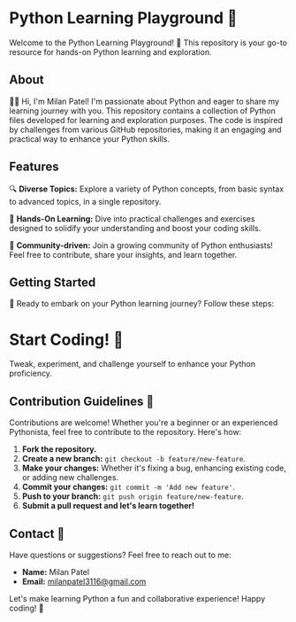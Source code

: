 # Python Learning Playground 🐍

Welcome to the Python Learning Playground! 🚀 This repository is your go-to resource for hands-on Python learning and exploration.

## About

👨‍💻 Hi, I'm Milan Patel! I'm passionate about Python and eager to share my learning journey with you. This repository contains a collection of Python files developed for learning and exploration purposes. The code is inspired by challenges from various GitHub repositories, making it an engaging and practical way to enhance your Python skills.

## Features

🔍 **Diverse Topics:** Explore a variety of Python concepts, from basic syntax to advanced topics, in a single repository.

🚀 **Hands-On Learning:** Dive into practical challenges and exercises designed to solidify your understanding and boost your coding skills.

🤝 **Community-driven:** Join a growing community of Python enthusiasts! Feel free to contribute, share your insights, and learn together.

## Getting Started

🔧 Ready to embark on your Python learning journey? Follow these steps:

# Start Coding! 🚀

Tweak, experiment, and challenge yourself to enhance your Python proficiency.

## Contribution Guidelines 🤝 

Contributions are welcome! 
Whether you're a beginner or an experienced Pythonista, feel free to contribute to the repository. Here's how:

1. **Fork the repository.**
2. **Create a new branch:** `git checkout -b feature/new-feature`.
3. **Make your changes:** Whether it's fixing a bug, enhancing existing code, or adding new challenges.
4. **Commit your changes:** `git commit -m 'Add new feature'`.
5. **Push to your branch:** `git push origin feature/new-feature`.
6. **Submit a pull request and let's learn together!**

## Contact 📧 

Have questions or suggestions? Feel free to reach out to me:

- **Name:** Milan Patel 
- **Email:** milanpatel3116@gmail.com

Let's make learning Python a fun and collaborative experience! Happy coding! 🚀
